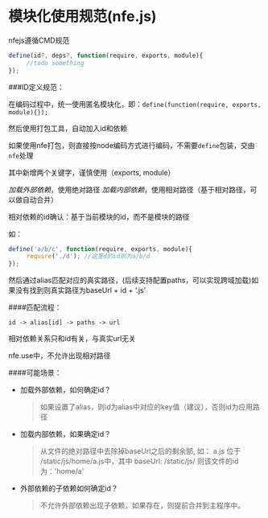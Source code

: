 模块化使用规范(nfe.js)
======

nfejs遵循CMD规范
```js
define(id?, deps?, function(require, exports, module){
     //todo something
});
```

###ID定义规范：

在编码过程中，统一使用匿名模块化，即：`define(function(require, exports, module){});`

然后使用打包工具，自动加入id和依赖

如果使用nfe打包，则直接按node编码方式进行编码，不需要`define`包装，交由`nfe`处理

其中新增两个关键字，谨慎使用（exports, module）


*加载外部依赖*，使用绝对路径
*加载内部依赖*，使用相对路径（基于相对路径，可以做自动合并）

相对依赖的id确认：基于当前模块的id，而不是模块的路径

如：
```js
define('a/b/c', function(require, exports, module){
     require('./d'); //这里d的id则为a/b/d
});
```

然后通过alias匹配对应的真实路径，(后续支持配置paths，可以实现跨域加载)如果没有找到则真实路径为baseUrl + id + ‘.js’

####匹配流程：

`id -> alias[id] -> paths -> url`

相对依赖关系只和id有关，与真实url无关

nfe.use中，不允许出现相对路径

####可能场景：

- 加载外部依赖，如何确定id？
     >如果设置了alias，则id为alias中对应的key值（建议），否则id为应用路径

- 加载内部依赖，如果确定id？
     >从文件的绝对路径中去除掉baseUrl之后的剩余部,
     如：
     a.js 位于 /static/js/home/a.js中，其中
     baseUrl: /static/js/
     则该文件的id为：'home/a'


- 外部依赖的子依赖如何确定id？
     >不允许外部依赖出现子依赖，如果存在，则提前合并到主程序中。

